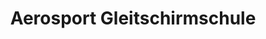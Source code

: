 ---
title: "Aerosport Gleitschirmschule"
url: /wolfenschiessen/aerosport-gleitschirmschule/
shop: Sport
---